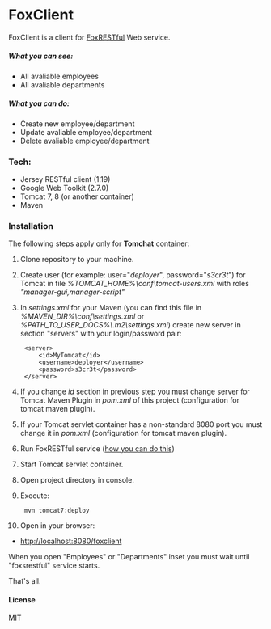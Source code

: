 # FoxClient

FoxClient is a client for [FoxRESTful](https://github.com/lekarto/JavaEE-FoxRESTful) Web service.

##### What you can see:
- All avaliable employees
- All avaliable departments

##### What you can do:
- Create new employee/department
- Update avaliable employee/department
- Delete avaliable employee/department

### Tech:
- Jersey RESTful client (1.19)
- Google Web Toolkit (2.7.0)
- Tomcat 7, 8 (or another container)
- Maven

### Installation

The following steps apply only for **Tomchat** container:

1. Clone repository to your machine.

2. Create user (for example: user="*deployer*", password="*s3cr3t*") for Tomcat in file *%TOMCAT_HOME%\conf\tomcat-users.xml* with roles *"manager-gui,manager-script"*

3. In *settings.xml* for your Maven (you can find this file in *%MAVEN_DIR%\conf\settings.xml* or *%PATH_TO_USER_DOCS%\\.m2\settings.xml*) create new server in section "servers" with your login/password pair:

    	<server>
			<id>MyTomcat</id>
			<username>deployer</username>
			<password>s3cr3t</password>
		</server>

4. If you change *id* section in previous step you must change server for Tomcat Maven Plugin in *pom.xml* of this project (configuration for tomcat maven plugin).

5. If your Tomcat servlet container has a non-standard 8080 port you must change it in *pom.xml* (configuration for tomcat maven plugin).

6. Run FoxRESTful service ([how you can do this](https://github.com/lekarto/JavaEE-FoxRESTful/blob/master/README.md))

7. Start Tomcat servlet container.

8. Open project directory in console.

9. Execute:

        mvn tomcat7:deploy

10. Open in your browser:

- [http://localhost:8080/foxclient](http://localhost:8080/foxclient)

When you open "Employees" or "Departments" inset you must wait until "foxsrestful" service starts.

That's all.

#### License
MIT